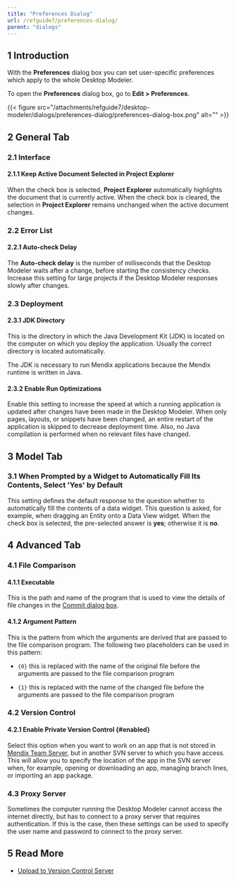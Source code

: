 ```yaml
---
title: "Preferences Dialog"
url: /refguide7/preferences-dialog/
parent: "dialogs"
---
```

## 1 Introduction

With the **Preferences** dialog box you can set user-specific preferences which apply to the whole Desktop Modeler.

To open the **Preferences** dialog box, go to **Edit > Preferences**.

{{< figure src="/attachments/refguide7/desktop-modeler/dialogs/preferences-dialog/preferences-dialog-box.png" alt="" >}}

## 2 General Tab

### 2.1 Interface

#### 2.1.1 Keep Active Document Selected in Project Explorer

When the check box is selected, **Project Explorer** automatically highlights the document that is currently active. When the check box is cleared, the selection in **Project Explorer** remains unchanged when the active document changes.

### 2.2 Error List

#### 2.2.1 Auto-check Delay

The **Auto-check delay** is the number of milliseconds that the Desktop Modeler waits after a change, before starting the consistency checks. Increase this setting for large projects if the Desktop Modeler responses slowly after changes.

### 2.3 Deployment

#### 2.3.1 JDK Directory

This is the directory in which the Java Development Kit (JDK) is located on the computer on which you deploy the application. Usually the correct directory is located automatically.

The JDK is necessary to run Mendix applications because the Mendix runtime is written in Java.

#### 2.3.2 Enable Run Optimizations

Enable this setting to increase the speed at which a running application is updated after changes have been made in the Desktop Modeler. When only pages, layouts, or snippets have been changed, an entire restart of the application is skipped to decrease deployment time. Also, no Java compilation is performed when no relevant files have changed.

## 3 Model Tab

### 3.1 When Prompted by a Widget to Automatically Fill Its Contents, Select 'Yes' by Default

This setting defines the default response to the question whether to automatically fill the contents of a data widget. This question is asked, for example, when dragging an Entity onto a Data View widget. When the check box is selected, the pre-selected answer is **yes**; otherwise it is **no**.

## 4 Advanced Tab

### 4.1 File Comparison

#### 4.1.1 Executable

This is the path and name of the program that is used to view the details of file changes in the [Commit dialog box](/refguide7/commit-dialog/).

#### 4.1.2 Argument Pattern

This is the pattern from which the arguments are derived that are passed to the file comparison program. The following two placeholders can be used in this pattern:

* `{0}` this is replaced with the name of the original file before the arguments are passed to the file comparison program

* `{1}` this is replaced with the name of the changed file before the arguments are passed to the file comparison program

### 4.2 Version Control

#### 4.2.1 Enable Private Version Control {#enabled}

Select this option when you want to work on an app that is not stored in [Mendix Team Server](/refguide7/team-server/), but in another SVN server to which you have access. This will allow you to specify the location of the app in the SVN server when, for example, opening or downloading an app, managing branch lines, or importing an app package.

### 4.3 Proxy Server

Sometimes the computer running the Desktop Modeler cannot access the internet directly, but has to connect to a proxy server that requires authentication. If this is the case, then these settings can be used to specify the user name and password to connect to the proxy server.

## 5 Read More

* [Upload to Version Control Server](/refguide7/upload-to-version-control-dialog/)
